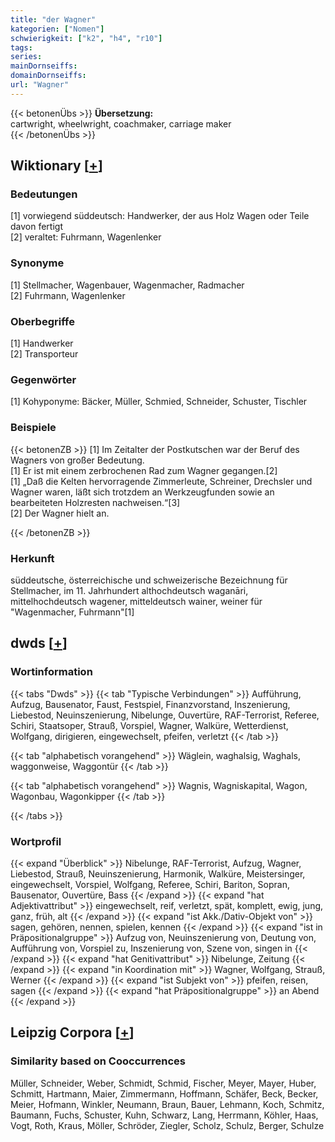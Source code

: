 ```yaml
---
title: "der Wagner"
kategorien: ["Nomen"]
schwierigkeit: ["k2", "h4", "r10"]
tags:
series:
mainDornseiffs:
domainDornseiffs:
url: "Wagner"
---
```


{{< betonenÜbs >}}
**Übersetzung:**  
cartwright, wheelwright, coachmaker, carriage maker  
{{< /betonenÜbs >}}

## Wiktionary [[+](https://de.wiktionary.org/wiki/Wagner)]

### Bedeutungen
[1] vorwiegend süddeutsch: Handwerker, der aus Holz Wagen oder Teile davon fertigt  
[2] veraltet: Fuhrmann, Wagenlenker  

### Synonyme
[1] Stellmacher, Wagenbauer, Wagenmacher, Radmacher  
[2] Fuhrmann, Wagenlenker  

### Oberbegriffe
[1] Handwerker  
[2] Transporteur  

### Gegenwörter
[1] Kohyponyme: Bäcker, Müller, Schmied, Schneider, Schuster, Tischler  

### Beispiele
{{< betonenZB >}}
[1] Im Zeitalter der Postkutschen war der Beruf des Wagners von großer Bedeutung.  
[1] Er ist mit einem zerbrochenen Rad zum Wagner gegangen.[2]  
[1] „Daß die Kelten hervorragende Zimmerleute, Schreiner, Drechsler und Wagner waren, läßt sich trotzdem an Werkzeugfunden sowie an bearbeiteten Holzresten nachweisen.“[3]  
[2] Der Wagner hielt an.  

{{< /betonenZB >}}
### Herkunft
süddeutsche, österreichische und schweizerische Bezeichnung für Stellmacher, im 11. Jahrhundert althochdeutsch waganāri, mittelhochdeutsch wagener, mitteldeutsch wainer, weiner für "Wagenmacher, Fuhrmann"[1]  



## dwds [[+](https://www.dwds.de/wb/Wagner)]

### Wortinformation
{{< tabs "Dwds" >}}
{{< tab "Typische Verbindungen" >}}
Aufführung, Aufzug, Bausenator, Faust, Festspiel, Finanzvorstand, Inszenierung, Liebestod, Neuinszenierung, Nibelunge, Ouvertüre, RAF-Terrorist, Referee, Schiri, Staatsoper, Strauß, Vorspiel, Wagner, Walküre, Wetterdienst, Wolfgang, dirigieren, eingewechselt, pfeifen, verletzt
{{< /tab >}}

{{< tab "alphabetisch vorangehend" >}}
Wäglein, waghalsig, Waghals, waggonweise, Waggontür
{{< /tab >}}

{{< tab "alphabetisch vorangehend" >}}
Wagnis, Wagniskapital, Wagon, Wagonbau, Wagonkipper
{{< /tab >}}

{{< /tabs >}}

### Wortprofil
{{< expand "Überblick" >}} Nibelunge, RAF-Terrorist, Aufzug, Wagner, Liebestod, Strauß, Neuinszenierung, Harmonik, Walküre, Meistersinger, eingewechselt, Vorspiel, Wolfgang, Referee, Schiri, Bariton, Sopran, Bausenator, Ouvertüre, Bass {{< /expand >}}
{{< expand "hat Adjektivattribut" >}} eingewechselt, reif, verletzt, spät, komplett, ewig, jung, ganz, früh, alt {{< /expand >}}
{{< expand "ist Akk./Dativ-Objekt von" >}} sagen, gehören, nennen, spielen, kennen {{< /expand >}}
{{< expand "ist in Präpositionalgruppe" >}} Aufzug von, Neuinszenierung von, Deutung von, Aufführung von, Vorspiel zu, Inszenierung von, Szene von, singen in {{< /expand >}}
{{< expand "hat Genitivattribut" >}} Nibelunge, Zeitung {{< /expand >}}
{{< expand "in Koordination mit" >}} Wagner, Wolfgang, Strauß, Werner {{< /expand >}}
{{< expand "ist Subjekt von" >}} pfeifen, reisen, sagen {{< /expand >}}
{{< expand "hat Präpositionalgruppe" >}} an Abend {{< /expand >}}

## Leipzig Corpora [[+](https://corpora.uni-leipzig.de/en/res?word=Wagner&corpusId=deu_newscrawl-public_2018)]


### Similarity based on Cooccurrences
Müller, Schneider, Weber, Schmidt, Schmid, Fischer, Meyer, Mayer, Huber, Schmitt, Hartmann, Maier, Zimmermann, Hoffmann, Schäfer, Beck, Becker, Meier, Hofmann, Winkler, Neumann, Braun, Bauer, Lehmann, Koch, Schmitz, Baumann, Fuchs, Schuster, Kuhn, Schwarz, Lang, Herrmann, Köhler, Haas, Vogt, Roth, Kraus, Möller, Schröder, Ziegler, Scholz, Schulz, Berger, Schulze

